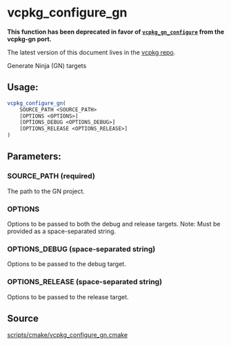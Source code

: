 # vcpkg_configure_gn

**This function has been deprecated in favor of [`vcpkg_gn_configure`](ports/vcpkg-gn/vcpkg_gn_configure.md) from the vcpkg-gn port.**

The latest version of this document lives in the [vcpkg repo](https://github.com/Microsoft/vcpkg/blob/master/docs/maintainers/vcpkg_configure_gn.md).

Generate Ninja (GN) targets

## Usage:
```cmake
vcpkg_configure_gn(
    SOURCE_PATH <SOURCE_PATH>
    [OPTIONS <OPTIONS>]
    [OPTIONS_DEBUG <OPTIONS_DEBUG>]
    [OPTIONS_RELEASE <OPTIONS_RELEASE>]
)
```

## Parameters:
### SOURCE_PATH (required)
The path to the GN project.

### OPTIONS
Options to be passed to both the debug and release targets.
Note: Must be provided as a space-separated string.

### OPTIONS_DEBUG (space-separated string)
Options to be passed to the debug target.

### OPTIONS_RELEASE (space-separated string)
Options to be passed to the release target.

## Source
[scripts/cmake/vcpkg\_configure\_gn.cmake](https://github.com/Microsoft/vcpkg/blob/master/scripts/cmake/vcpkg_configure_gn.cmake)
